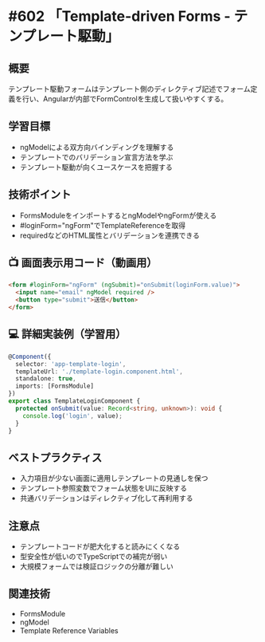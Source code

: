 # #602 「Template-driven Forms - テンプレート駆動」

## 概要
テンプレート駆動フォームはテンプレート側のディレクティブ記述でフォーム定義を行い、Angularが内部でFormControlを生成して扱いやすくする。

## 学習目標
- ngModelによる双方向バインディングを理解する
- テンプレートでのバリデーション宣言方法を学ぶ
- テンプレート駆動が向くユースケースを把握する

## 技術ポイント
- FormsModuleをインポートするとngModelやngFormが使える
- #loginForm="ngForm"でTemplateReferenceを取得
- requiredなどのHTML属性とバリデーションを連携できる

## 📺 画面表示用コード（動画用）
```html
<form #loginForm="ngForm" (ngSubmit)="onSubmit(loginForm.value)">
  <input name="email" ngModel required />
  <button type="submit">送信</button>
</form>
```

## 💻 詳細実装例（学習用）
```typescript
@Component({
  selector: 'app-template-login',
  templateUrl: './template-login.component.html',
  standalone: true,
  imports: [FormsModule]
})
export class TemplateLoginComponent {
  protected onSubmit(value: Record<string, unknown>): void {
    console.log('login', value);
  }
}
```

## ベストプラクティス
- 入力項目が少ない画面に適用しテンプレートの見通しを保つ
- テンプレート参照変数でフォーム状態をUIに反映する
- 共通バリデーションはディレクティブ化して再利用する

## 注意点
- テンプレートコードが肥大化すると読みにくくなる
- 型安全性が低いのでTypeScriptでの補完が弱い
- 大規模フォームでは検証ロジックの分離が難しい

## 関連技術
- FormsModule
- ngModel
- Template Reference Variables
